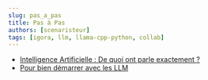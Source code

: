 ```yaml
---
slug: pas_a_pas
title: Pas à Pas
authors: [scenaristeur]
tags: [igora, llm, llama-cpp-python, collab]
---
```


- [Intelligence Artificielle : De quoi ont parle exactement ?](intelligence_artificielle) 
- [Pour bien démarrer avec les LLM](Pour_bien_demarrer_avec_les_LLM)